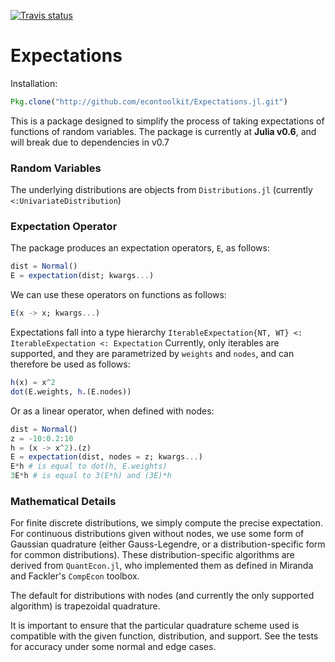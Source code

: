 [![Travis status](https://travis-ci.org/econtoolkit/Expectations.jl.svg?branch=master)](https://travis-ci.org/econtoolkit/Expectations.jl)

# Expectations

Installation:
```julia
Pkg.clone("http://github.com/econtoolkit/Expectations.jl.git")
```

This is a package designed to simplify the process of taking expectations of functions of random variables. The package is currently at **Julia v0.6**, and will break due to dependencies in v0.7

### Random Variables 

The underlying distributions are objects from `Distributions.jl` (currently `<:UnivariateDistribution`)

### Expectation Operator

The package produces an expectation operators, `E`, as follows:

```julia
dist = Normal()
E = expectation(dist; kwargs...)
```

We can use these operators on functions as follows:

```julia
E(x -> x; kwargs...)
```

Expectations fall into a type hierarchy `IterableExpectation{NT, WT} <: IterableExpectation <: Expectation`
Currently, only iterables are supported, and they are parametrized by `weights` and `nodes`, and can therefore be used as 
follows:

```julia
h(x) = x^2 
dot(E.weights, h.(E.nodes))
```

Or as a linear operator, when defined with nodes:

```julia
dist = Normal()
z = -10:0.2:10
h = (x -> x^2).(z)
E = expectation(dist, nodes = z; kwargs...)
E*h # is equal to dot(h, E.weights)
3E*h # is equal to 3(E*h) and (3E)*h
```

### Mathematical Details

For finite discrete distributions, we simply compute the precise expectation. For 
continuous distributions given without nodes, we use some form of Gaussian quadrature
(either Gauss-Legendre, or a distribution-specific form for common distributions). These
distribution-specific algorithms are derived from `QuantEcon.jl`, who implemented them as 
defined in Miranda and Fackler's `CompEcon` toolbox. 

The default for distributions with nodes (and currently the only supported algorithm) is 
trapezoidal quadrature. 

It is important to ensure that the particular quadrature scheme used is compatible with the 
given function, distribution, and support. See the tests for accuracy under some normal and
edge cases. 

